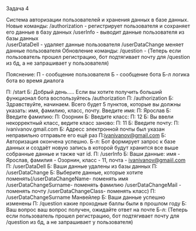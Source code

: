 Задача 4

Система авторизации пользователей и хранения данных в базе данных. 
Новые команды:
/authorization - регистрирует пользователя и сохраняет его данные в базу данных
/userInfo - выводит данные пользователя из базы данных  
/userDataDell - удаляет данные пользователя
/userDataChange меняет данные пользователя
Обновление команды:
/question - (Теперь если пользователь прошел регистрацию, бот подтягивает почту для /question из бд, а не запрашивает у пользователя) 

Пояснение:
П - сообщение пользователя
Б - сообщение бота
Б-л логика бота во время диалога

П: /start 
Б: Добрый день….. Если вы хотите получить больший функционал бота воспользуйтесь /authorization
П: /authorization
Б: Здравствуйте, начинаем. Всего будет 5 пунктов, которые вы должны указать: имя, фамилию, класс, почту. Введите имя:
П: Ярослав 
Б: Введите фамилию:
П: Озорнин 
Б: Введите класс:
П: 12
Б: Вы ввели некорректный класс, ведите класс заново:
П: 11 
Б: Введите почту:
П: ivanivanov.gmail.com
Б: Адресс электронной почты был указан неправильно отправьте его ещё раз
П:ivanivanov@gmail.com 
Б: Авторизация окончена успешно. 
Б-л: Бот формирует запрос к базе данных и создаёт новую запись в которой будут хранится все выше собранные данные и также чат id. 
П: /userInfo
Б: Ваши данные: имя - Ярослав, фамилия - Озорнин, класс - 11, почта - ivanivanov@gmaiil.com
П: /userDataDell
Б: Ваши данные удалены из базы данных
П: /userDataChange
Б: Выберите данные, которые хотите поменять(/userDataChangeName- поменять имя /userDataChangeSurname- поменять фамилию /userDataChangeMail - поменять почту /userDataChangeClass- поменять класс)
П: /userDataChangeSurname Манвейлер
Б: Ваши данные успешно изменены 
П: /question какие проходные баллы были в прошлом году
Б: Ваш вопрос ваш вопрос получен, ожидайте ответ на почте
Б-л: (Теперь если пользователь прошел регистрацию, бот подтягивает почту для /question из бд, а не запрашивает у пользователя)
